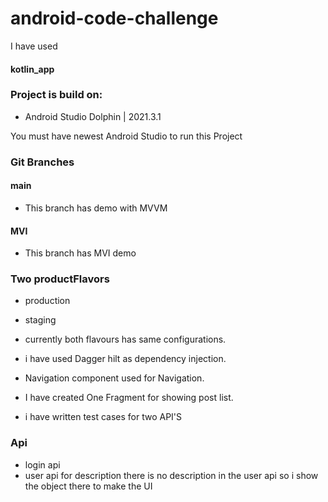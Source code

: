 
# android-code-challenge
I have used
#### kotlin_app

### Project is build on:

- Android Studio Dolphin | 2021.3.1

You must have newest Android Studio to run this Project


### Git Branches
#### main
- This branch has demo with MVVM
#### MVI
- This branch has MVI demo
### Two productFlavors
- production
- staging
- currently both flavours has same configurations.

- i have used Dagger hilt as dependency injection.

- Navigation component used for  Navigation.

- I have created One Fragment for showing post list.

- i have written test cases for two API'S
### Api
- login api
- user api
  for description there is no description in the user api so i show the object there to make the UI